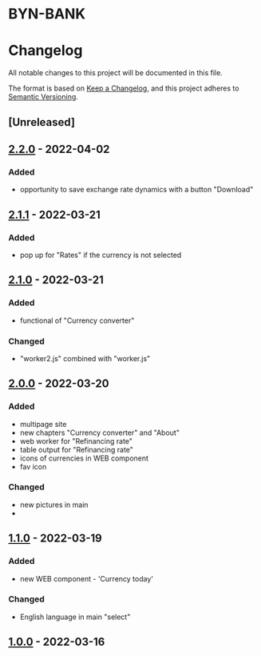 # BYN-BANK
# Changelog
All notable changes to this project will be documented in this file.

The format is based on [Keep a Changelog](https://keepachangelog.com/en/1.0.0/),
and this project adheres to [Semantic Versioning](https://semver.org/spec/v2.0.0.html).

## [Unreleased]


## [2.2.0] - 2022-04-02
### Added
- opportunity to save exchange rate dynamics with a button "Download"

## [2.1.1] - 2022-03-21
### Added
- pop up for "Rates" if the currency is not selected

## [2.1.0] - 2022-03-21
### Added
- functional of  "Currency converter"

### Changed
- "worker2.js" combined with "worker.js"


## [2.0.0] - 2022-03-20
### Added
- multipage site
- new chapters "Currency converter" and "About"
- web worker for "Refinancing rate"
- table output for "Refinancing rate"
- icons of currencies in WEB component 
- fav icon 

### Changed
- new pictures in main
- 

## [1.1.0] - 2022-03-19

### Added
- new WEB component  - 'Currency today'

### Changed
- English language in main "select"  


## [1.0.0] - 2022-03-16
[2.2.0]: https://github.com/IlyaMoroz92/BYN-BANK/compare/2022-03-21...2022-04-02
[2.1.1]: https://github.com/IlyaMoroz92/BYN-BANK/compare/2.1.0...2.1.1
[2.1.0]: https://github.com/IlyaMoroz92/BYN-BANK/compare/2022-03-20...2022-03-21
[2.0.0]: https://github.com/IlyaMoroz92/BYN-BANK/compare/2022-03-19...2022-03-20
[1.1.0]: https://github.com/IlyaMoroz92/BYN-BANK/compare/2022-03-16...2022-03-19
[1.0.0]: https://github.com/IlyaMoroz92/BYN-BANK/releases/tag/2022-03-16
